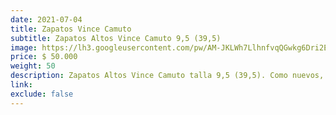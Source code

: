 ```yaml
---
date: 2021-07-04
title: Zapatos Vince Camuto
subtitle: Zapatos Altos Vince Camuto 9,5 (39,5)
image: https://lh3.googleusercontent.com/pw/AM-JKLWh7LlhnfvqQGwkg6Dri2EkfdBx5lmCXJL1U-MnJ3XuT3jR78Cw77onPnGE19c6fJbhSVBilPPlnCLixFlPFOLjR1SeQ5oBHTkh8AT28dTIzCkjcxm9mCgshXFRHD9lXVyft6EA62gLPj6CuRijm9Cabw=w828-h621-no?authuser=0
price: $ 50.000
weight: 50
description: Zapatos Altos Vince Camuto talla 9,5 (39,5). Como nuevos, 1 unico uso, precio original $130.000
link: 
exclude: false
---
```

